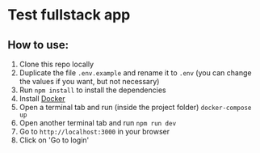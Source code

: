 # Test fullstack app

## How to use:

1. Clone this repo locally
2. Duplicate the file `.env.example` and rename it to `.env` (you can change the values if you want, but not necessary)
3. Run `npm install` to install the dependencies
4. Install [Docker](https://www.docker.com/) 
5. Open a terminal tab and run (inside the project folder) `docker-compose up`
6. Open another terminal tab and run `npm run dev`
7. Go to `http://localhost:3000` in your browser
8. Click on 'Go to login'